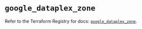 # `google_dataplex_zone`

Refer to the Terraform Registry for docs: [`google_dataplex_zone`](https://registry.terraform.io/providers/hashicorp/google/6.22.0/docs/resources/dataplex_zone).
